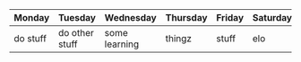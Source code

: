 
| Monday | Tuesday | Wednesday | Thursday | Friday | Saturday | Sunday |
| ------ | ------- | --------- | -------- | ------ | -------- | ------ |
| do stuff | do other stuff | some learning | thingz | stuff | elo |

